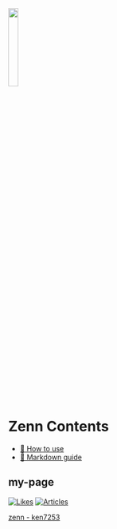 <img src="https://user-images.githubusercontent.com/57705206/95226656-295bb980-0838-11eb-97be-a420ecffb43d.png" width="20%" height="auto">

# Zenn Contents

* [📘 How to use](https://zenn.dev/zenn/articles/zenn-cli-guide)
* [📘 Markdown guide](https://zenn.dev/zenn/articles/markdown-guide)

## my-page

[![Likes](https://badgen.org/img/zenn/ken7253/likes?style=flat)](https://zenn.dev/ken7253)
[![Articles](https://badgen.org/img/zenn/ken7253/articles?style=flat)](https://zenn.dev/ken7253)

[zenn - ken7253](https://zenn.dev/ken7253)

